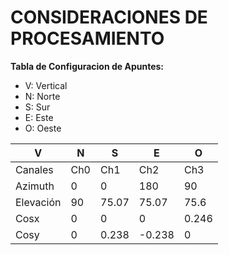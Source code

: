 # **CONSIDERACIONES DE PROCESAMIENTO**

**Tabla de Configuracion de Apuntes:**

* V: Vertical
* N: Norte
* S: Sur
* E: Este
* O: Oeste

| V   | N      | S      | E      | O      | 
|-----|--------|--------|--------|--------|
| Canales | Ch0 | Ch1   | Ch2   | Ch3   | Ch4   |
| Azimuth| 0      | 0      | 180    | 90     | -90 |     
| Elevación| 90  | 75.07  | 75.07  | 75.6  | 75.6 |      
| Cosx   | 0      | 0      | 0      | 0.246 | 0.246|      
| Cosy   | 0      | 0.238  | -0.238 | 0     | 0    |      

